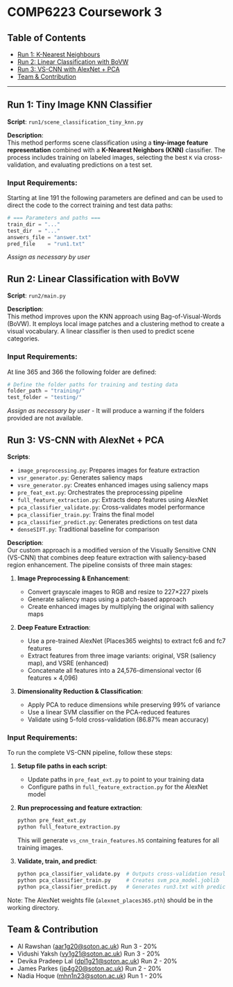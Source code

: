 # COMP6223 Coursework 3

## Table of Contents

- [Run 1: K-Nearest Neighbours](#run-1-tiny-image-knn-classifier)
- [Run 2: Linear Classification with BoVW](#run-2-linear-classification-with-bovw)
- [Run 3: VS-CNN with AlexNet + PCA](#run-3-vs-cnn-with-alexnet--pca)
- [Team & Contribution](#team--contribution)

---

## Run 1: Tiny Image KNN Classifier

**Script**: `run1/scene_classification_tiny_knn.py`  

**Description**:  
This method performs scene classification using a **tiny-image feature representation** combined with a **K-Nearest Neighbors (KNN)** classifier. The process includes training on labeled images, selecting the best `K` via cross-validation, and evaluating predictions on a test set.

### Input Requirements:

Starting at line 191 the following parameters are defined and can be used to direct the code to the correct training and test data paths:

```python
# === Parameters and paths ===
train_dir = "..."
test_dir  = "..."
answers_file = "answer.txt"
pred_file    = "run1.txt"
```

_Assign as necessary by user_

## Run 2: Linear Classification with BoVW

**Script**: `run2/main.py`  

**Description**:  
This method improves upon the KNN approach using Bag-of-Visual-Words (BoVW). It employs local image patches and a clustering method to create a visual vocabulary. A linear classifier is then used to predict scene categories.

### Input Requirements:

At line 365 and 366 the following folder are defined:

```python
# Define the folder paths for training and testing data
folder_path = "training/"
test_folder = "testing/"
```

_Assign as necessary by user_ - It will produce a warning if the folders provided are not available.

## Run 3: VS-CNN with AlexNet + PCA

**Scripts**:  
- `image_preprocessing.py`: Prepares images for feature extraction
- `vsr_generator.py`: Generates saliency maps
- `vsre_generator.py`: Creates enhanced images using saliency maps
- `pre_feat_ext.py`: Orchestrates the preprocessing pipeline
- `full_feature_extraction.py`: Extracts deep features using AlexNet
- `pca_classifier_validate.py`: Cross-validates model performance
- `pca_classifier_train.py`: Trains the final model
- `pca_classifier_predict.py`: Generates predictions on test data
- `denseSIFT.py`: Traditional baseline for comparison

**Description**:  
Our custom approach is a modified version of the Visually Sensitive CNN (VS-CNN) that combines deep feature extraction with saliency-based region enhancement. The pipeline consists of three main stages:

1. **Image Preprocessing & Enhancement**:
   - Convert grayscale images to RGB and resize to 227×227 pixels
   - Generate saliency maps using a patch-based approach
   - Create enhanced images by multiplying the original with saliency maps

2. **Deep Feature Extraction**:
   - Use a pre-trained AlexNet (Places365 weights) to extract fc6 and fc7 features
   - Extract features from three image variants: original, VSR (saliency map), and VSRE (enhanced)
   - Concatenate all features into a 24,576-dimensional vector (6 features × 4,096)

3. **Dimensionality Reduction & Classification**:
   - Apply PCA to reduce dimensions while preserving 99% of variance
   - Use a linear SVM classifier on the PCA-reduced features
   - Validate using 5-fold cross-validation (86.87% mean accuracy)

### Input Requirements:

To run the complete VS-CNN pipeline, follow these steps:

1. **Setup file paths in each script**:
   - Update paths in `pre_feat_ext.py` to point to your training data
   - Configure paths in `full_feature_extraction.py` for the AlexNet model

2. **Run preprocessing and feature extraction**:
   ```bash
   python pre_feat_ext.py
   python full_feature_extraction.py
   ```
   This will generate `vs_cnn_train_features.h5` containing features for all training images.

3. **Validate, train, and predict**:
   ```bash
   python pca_classifier_validate.py  # Outputs cross-validation results
   python pca_classifier_train.py     # Creates svm_pca_model.joblib
   python pca_classifier_predict.py   # Generates run3.txt with predictions
   ```

Note: The AlexNet weights file (`alexnet_places365.pth`) should be in the working directory.

## Team & Contribution

- Al Rawshan (aar1g20@soton.ac.uk)          Run 3 - 20%
- Vidushi Yaksh (vy1g21@soton.ac.uk)        Run 3 - 20%
- Devika Pradeep Lal (dpl1g21@soton.ac.uk)  Run 2 - 20%
- James Parkes (jp4g20@soton.ac.uk)         Run 2 - 20%
- Nadia Hoque (mhn1n23@soton.ac.uk)         Run 1 - 20%
